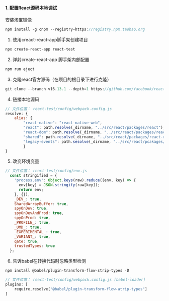 #### 1. 配置React源码本地调试
安装淘宝镜像
```js
npm install -g cnpm --registry=https://registry.npm.taobao.org
```
1. 使用creact-react-app脚手架创建项目
``` js
npx create-react-app react-test
```
2. 弹射create-react-app 脚手架内部配置
```js
npm run eject
```
3. 克隆react官方源码（在项目的根目录下进行克隆）
```js
git clone --branch v16.13.1 --depth=1 https://github.com/facebook/react.git src/react
```

4. 链接本地源码
```js
// 文件位置： react-test/config/webpack.config.js
resolve: {
    alias: {
        "react-native": "react-native-web",
        "react": path.resolve(_dirname, "../src/react/packages/react"),
        "react-dom": path.resolve(_dirname, "../src/react/packages/react-dom")
        "shared": path.resolve(_dirname, "../src/react/packages/react-reconciler"),
        "legacy-events": path.sesolve(_dirname, "../src/react/pcakages/legacy-events")
        }
}
```
5. 改变环境变量
```js
// 文件位置： react-test/config/env.js
  const stringified = {
    'process.env': Object.keys(raw).reduce((env, key) => {
      env[key] = JSON.stringify(raw[key]);
      return env;
    }, {}),
    _DEV_: true,
    SharedArrayBuffer: true,
    spyOnDev: true,
    spyOnDevAndProd: true,
    spyOnProd: true,
    _PROFILE_: true,
    _UMD_: true,
    _EXPERIMENTAL_: true,
    _VARIANT_: true,
    qate: true,
    trustedTypes: true
  };
```

6. 告诉babel在转换代码时忽略类型检测
```js
npm install @babel/plugin-transform-flow-strip-types -D

// 文件位置： react-test/config/webpack.config.js [babel-loader]
plugins: [
    require,resolve["@babel/plugin-transform-flow-atrip-types"]
]
```
